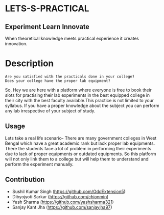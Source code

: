 # LETS-S-PRACTICAL

## Experiment Learn Innovate
 When theoretical knowledge meets practical experience it creates innovation.
# Description
    Are you satisfied with the practicals done in your college?
    Does your college have the proper lab equipment?
 
So, Hey we are here with a platform where everyone is free to book their slots for practising  their lab experiments in the best equipped college in their city with the best faculty available.This practice is not limited to your syllabus. If you have a proper knowledge about the subject you can perform any lab irrespective of your subject of study.
 
## Usage
   Lets take a real life scenario- 
There are many government colleges in West Bengal which have a great academic rank but lack proper lab equipments. There the students       face a lot of problem in performing their experiments due to lack of proper equipments or outdated equipments. So this platform will       not only link them to a college but will help them to understand and perform the experiment manually.

## Contribution

   + Sushil Kumar Singh (https://github.com/OddExtension5)
   + Dibyojyoti Sarkar  (https://github.com/chionmin)
   + Yash Sharma        (https://github.com/yashsharma321)
   + Sanjay Kant Jha    (https://github.com/sanjayjha97)
    
